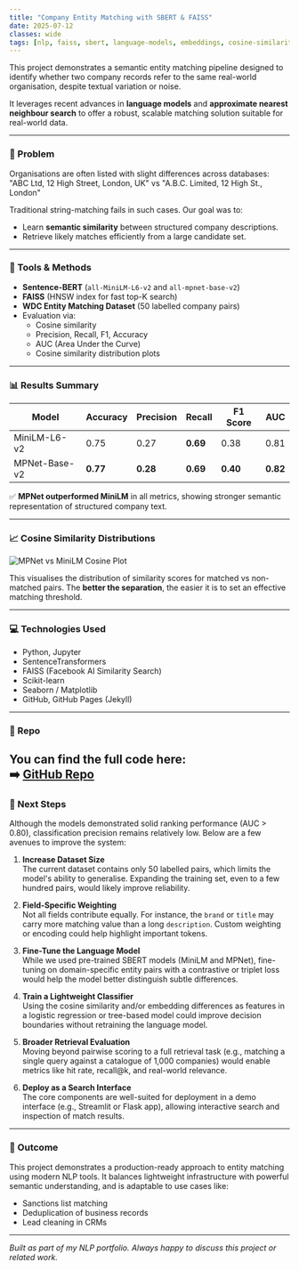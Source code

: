 ```yaml
---
title: "Company Entity Matching with SBERT & FAISS"
date: 2025-07-12
classes: wide
tags: [nlp, faiss, sbert, language-models, embeddings, cosine-similarity, entity-matching]
---
```


This project demonstrates a semantic entity matching pipeline designed to identify whether two company records refer to the same real-world organisation, despite textual variation or noise.

It leverages recent advances in **language models** and **approximate nearest neighbour search** to offer a robust, scalable matching solution suitable for real-world data.

---

### 🧠 Problem

Organisations are often listed with slight differences across databases:
"ABC Ltd, 12 High Street, London, UK"
vs
"A.B.C. Limited, 12 High St., London"


Traditional string-matching fails in such cases. Our goal was to:

- Learn **semantic similarity** between structured company descriptions.
- Retrieve likely matches efficiently from a large candidate set.

---

### 🔧 Tools & Methods

- **Sentence-BERT** (`all-MiniLM-L6-v2` and `all-mpnet-base-v2`)
- **FAISS** (HNSW index for fast top-K search)
- **WDC Entity Matching Dataset** (50 labelled company pairs)
- Evaluation via:
  - Cosine similarity
  - Precision, Recall, F1, Accuracy
  - AUC (Area Under the Curve)
  - Cosine similarity distribution plots

---

### 📊 Results Summary

| Model             | Accuracy | Precision | Recall | F1 Score | AUC   |
|------------------|----------|-----------|--------|----------|--------|
| MiniLM-L6-v2      | 0.75     | 0.27      | **0.69**   | 0.38     | 0.81   |
| MPNet-Base-v2     | **0.77** | **0.28**  | **0.69** | **0.40** | **0.82** |

✅ **MPNet outperformed MiniLM** in all metrics, showing stronger semantic representation of structured company text.

---

### 📈 Cosine Similarity Distributions

![MPNet vs MiniLM Cosine Plot](/assets/images/nlp-company-matching/cosine_distribution.png)

This visualises the distribution of similarity scores for matched vs non-matched pairs. The **better the separation**, the easier it is to set an effective matching threshold.

---

### 💻 Technologies Used

- Python, Jupyter
- SentenceTransformers
- FAISS (Facebook AI Similarity Search)
- Scikit-learn
- Seaborn / Matplotlib
- GitHub, GitHub Pages (Jekyll)

---

### 📂 Repo

You can find the full code here:  
➡️ [GitHub Repo](https://github.com/kgiannako/nlp-company-matching)
---

### 🔄 Next Steps

Although the models demonstrated solid ranking performance (AUC > 0.80), classification precision remains relatively low. Below are a few avenues to improve the system:

1. **Increase Dataset Size**  
   The current dataset contains only 50 labelled pairs, which limits the model's ability to generalise. Expanding the training set, even to a few hundred pairs, would likely improve reliability.

2. **Field-Specific Weighting**  
   Not all fields contribute equally. For instance, the `brand` or `title` may carry more matching value than a long `description`. Custom weighting or encoding could help highlight important tokens.

3. **Fine-Tune the Language Model**  
   While we used pre-trained SBERT models (MiniLM and MPNet), fine-tuning on domain-specific entity pairs with a contrastive or triplet loss would help the model better distinguish subtle differences.

4. **Train a Lightweight Classifier**  
   Using the cosine similarity and/or embedding differences as features in a logistic regression or tree-based model could improve decision boundaries without retraining the language model.

5. **Broader Retrieval Evaluation**  
   Moving beyond pairwise scoring to a full retrieval task (e.g., matching a single query against a catalogue of 1,000 companies) would enable metrics like hit rate, recall@k, and real-world relevance.

6. **Deploy as a Search Interface**  
   The core components are well-suited for deployment in a demo interface (e.g., Streamlit or Flask app), allowing interactive search and inspection of match results.

---

### 🏁 Outcome

This project demonstrates a production-ready approach to entity matching using modern NLP tools. It balances lightweight infrastructure with powerful semantic understanding, and is adaptable to use cases like:

- Sanctions list matching
- Deduplication of business records
- Lead cleaning in CRMs

---

*Built as part of my NLP portfolio. Always happy to discuss this project or related work.*
